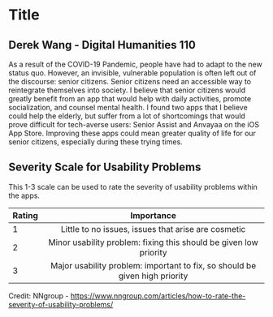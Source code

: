 # Title
## Derek Wang - Digital Humanities 110

As a result of the COVID-19 Pandemic, people have had to adapt to the new status quo. However, an invisible, vulnerable population is often left out of the discourse: senior citizens. Senior citizens need an accessible way to reintegrate themselves into society. I believe that senior citizens would greatly benefit from an app that would help with daily activities, promote socialization, and counsel mental health. I found two apps that I believe could help the elderly, but suffer from a lot of shortcomings that would prove difficult for tech-averse users: Senior Assist and Anvayaa on the iOS App Store. Improving these apps could mean greater quality of life for our senior citizens, especially during these trying times. 

## Severity Scale for Usability Problems
This 1-3 scale can be used to rate the severity of usability problems within the apps. 

| Rating | Importance |
|--------|:----------:|
| 1      | Little to no issues, issues that arise are cosmetic |
| 2      | Minor usability problem: fixing this should be given low priority |
| 3      | Major usability problem: important to fix, so should be given high priority |

Credit: NNgroup - https://www.nngroup.com/articles/how-to-rate-the-severity-of-usability-problems/

